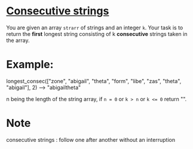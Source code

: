 # [Consecutive strings](https://www.codewars.com/kata/consecutive-strings "https://www.codewars.com/kata/56a5d994ac971f1ac500003e")

You are given an array `strarr` of strings and an integer `k`. Your task is to return the **first** longest string
consisting of k **consecutive** strings taken in the array.

# Example:

longest_consec(["zone", "abigail", "theta", "form", "libe", "zas", "theta", "abigail"], 2) --> "abigailtheta"

n being the length of the string array, if `n = 0` or `k > n` or `k <= 0` return "".

# Note
consecutive strings : follow one after another without an interruption